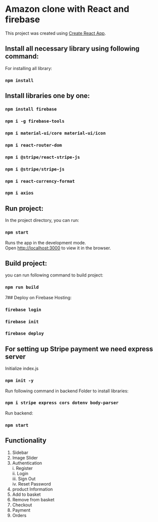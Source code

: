 # Amazon clone with React and firebase

This project was created using [Create React App](https://github.com/facebook/create-react-app).

## Install all necessary library using following command:

For installing all library:

### `npm install` 

## Install libraries one by one: 

### `npm install firebase`
### `npm i -g firebase-tools`
### `npm i material-ui/core material-ui/icon`
### `npm i react-router-dom`
### `npm i @stripe/react-stripe-js`
### `npm i @stripe/stripe-js`
### `npm i react-currency-format`
### `npm i axios`

## Run project:

In the project directory, you can run:

### `npm start`

Runs the app in the development mode.\
Open [http://localhost:3000](http://localhost:3000) to view it in the browser.

## Build project:

you can run following command to build project:

### `npm run build`

7## Deploy on Firebase Hosting:

### `firebase login`
### `firebase init`
### `firebase deploy`

## For setting up Stripe payment we need express server

Initialize index.js
### `npm init -y`

Run following command in backend Folder to install libraries:

### `npm i stripe express cors dotenv body-parser`

Run backend:
### `npm start`

## Functionality

1. Sidebar
2. Image Slider
3. Authentication\
    i. Register\
    ii. Login\
    iii. Sign Out\
    iv. Reset Password
4. product Information
5. Add to basket
6. Remove from basket
7. Checkout
8. Payment
9. Orders